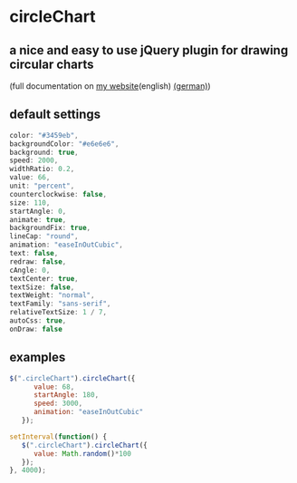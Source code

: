 # circleChart

## a nice and easy to use jQuery plugin for drawing circular charts
(full documentation on [my website](http://bolli.tech/docs.php?p=circleChart)(english) [(german)](http://bolli.tech/docs.php?p=circleChart_de))

## default settings
```javascript
color: "#3459eb",
backgroundColor: "#e6e6e6",
background: true,
speed: 2000,
widthRatio: 0.2,
value: 66,
unit: "percent",
counterclockwise: false,
size: 110,
startAngle: 0,
animate: true,
backgroundFix: true,
lineCap: "round",
animation: "easeInOutCubic",
text: false,
redraw: false,
cAngle: 0,
textCenter: true,
textSize: false,
textWeight: "normal",
textFamily: "sans-serif",
relativeTextSize: 1 / 7,
autoCss: true,
onDraw: false
```

## examples
```javascript
$(".circleChart").circleChart({
      value: 68,
      startAngle: 180,
      speed: 3000,
      animation: "easeInOutCubic"
   });
```

```javascript
setInterval(function() {
   $(".circleChart").circleChart({
      value: Math.random()*100
   });
}, 4000);
```
